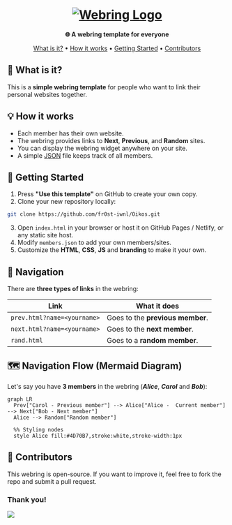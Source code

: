 <h1 align="center">
  <a href="https://webring.fr0st.xyz/" target="_blank"><img src="https://github.com/user-attachments/assets/8f7989d0-80fc-44f5-bb89-4b289cfffe44" alt="Webring Logo" "></a>
</h1>
<p align="center"><strong>🌐 A webring template for everyone </strong></p>


<p align="center">
<a href="#-what-is-it">What is it?</a> •
<a href="#-how-it-works">How it works</a> •
<a href="#-getting-started">Getting Started</a> •
<!---<a href="#-joining">Joining</a> •-->
<a href="#-contributors">Contributors</a>
</p>

## 🌟 What is it?

This is a **simple webring template** for people who want to link their personal websites together.  

## 💡 How it works

- Each member has their own website.  
- The webring provides links to **Next**, **Previous**, and **Random** sites.  
- You can display the webring widget anywhere on your site.  
- A simple [JSON](https://github.com/fr0st-iwnl/webring/blob/master/members.json) file keeps track of all members.

## 🚀 Getting Started

1. Press **"Use this template"** on GitHub to create your own copy.
2. Clone your new repository locally:
```bash
git clone https://github.com/fr0st-iwnl/Oikos.git
```
3. Open `index.html` in your browser or host it on GitHub Pages / Netlify, or any static site host.
4. Modify `members.json` to add your own members/sites.
5. Customize the **HTML**, **CSS**, **JS** and **branding** to make it your own.

## 🔗 Navigation

There are **three types of links** in the webring:

| Link | What it does |
|------|-------------|
| `prev.html?name=<yourname>` | Goes to the **previous member**.|
| `next.html?name=<yourname>` | Goes to the **next member**. |
| `rand.html` | Goes to a **random member**. |

## 🗺 Navigation Flow (Mermaid Diagram)

Let's say you have **3 members** in the webring (***Alice***, ***Carol*** and ***Bob***):

```mermaid
graph LR
  Prev["Carol - Previous member"] --> Alice["Alice -  Current member"] --> Next["Bob - Next member"]
  Alice --> Random["Random member"]

  %% Styling nodes
  style Alice fill:#4D70B7,stroke:white,stroke-width:1px
```

<!---
## 📝 Joining

1. Have a personal website.  
2. Add the webring links to your site **(they have to be on the main page)**:
```html
<a href="https://webring.fr0st.xyz/prev.html?name=<name>">⬅ Previous</a>
<a href="https://webring.fr0st.xyz/">Webring</a>
<a href="https://webring.fr0st.xyz/rand.html">🎲 Random</a>
<a href="https://webring.fr0st.xyz/next.html?name=<name>">Next ➡</a>
```
3. Add yourself to the `members.json` file:
```json
{ "name": "yourname", "site": "https://yourwebsite.com" }
```
4. That's it! You're in the webring.
--->

## 🤝 Contributors

This webring is open-source.
If you want to improve it, feel free to fork the repo and submit a pull request.

### Thank you!

<a href="https://github.com/fr0st-iwnl/webring/graphs/contributors">
  <img src="https://contrib.rocks/image?repo=fr0st-iwnl/webring" />
</a>


